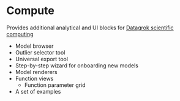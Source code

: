 # Compute

Provides additional analytical and UI blocks for [Datagrok scientific computing](../../help/compute/compute.md)

* Model browser
* Outlier selector tool
* Universal export tool
* Step-by-step wizard for onboarding new models
* Model renderers
* Function views
  * Function parameter grid
* A set of examples

